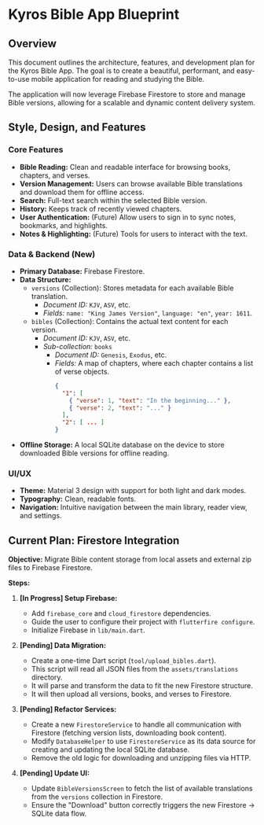 # Kyros Bible App Blueprint

## Overview

This document outlines the architecture, features, and development plan for the Kyros Bible App. The goal is to create a beautiful, performant, and easy-to-use mobile application for reading and studying the Bible.

The application will now leverage Firebase Firestore to store and manage Bible versions, allowing for a scalable and dynamic content delivery system.

## Style, Design, and Features

### Core Features
*   **Bible Reading:** Clean and readable interface for browsing books, chapters, and verses.
*   **Version Management:** Users can browse available Bible translations and download them for offline access.
*   **Search:** Full-text search within the selected Bible version.
*   **History:** Keeps track of recently viewed chapters.
*   **User Authentication:** (Future) Allow users to sign in to sync notes, bookmarks, and highlights.
*   **Notes & Highlighting:** (Future) Tools for users to interact with the text.

### Data & Backend (New)
*   **Primary Database:** Firebase Firestore.
*   **Data Structure:**
    *   `versions` (Collection): Stores metadata for each available Bible translation.
        *   *Document ID:* `KJV`, `ASV`, etc.
        *   *Fields:* `name: "King James Version"`, `language: "en"`, `year: 1611`.
    *   `bibles` (Collection): Contains the actual text content for each version.
        *   *Document ID:* `KJV`, `ASV`, etc.
        *   *Sub-collection:* `books`
            *   *Document ID:* `Genesis`, `Exodus`, etc.
            *   *Fields:* A map of chapters, where each chapter contains a list of verse objects.
                ```json
                {
                  "1": [
                    { "verse": 1, "text": "In the beginning..." },
                    { "verse": 2, "text": "..." }
                  ],
                  "2": [ ... ]
                }
                ```
*   **Offline Storage:** A local SQLite database on the device to store downloaded Bible versions for offline reading.

### UI/UX
*   **Theme:** Material 3 design with support for both light and dark modes.
*   **Typography:** Clean, readable fonts.
*   **Navigation:** Intuitive navigation between the main library, reader view, and settings.

## Current Plan: Firestore Integration

**Objective:** Migrate Bible content storage from local assets and external zip files to Firebase Firestore.

**Steps:**

1.  **[In Progress] Setup Firebase:**
    *   Add `firebase_core` and `cloud_firestore` dependencies.
    *   Guide the user to configure their project with `flutterfire configure`.
    *   Initialize Firebase in `lib/main.dart`.

2.  **[Pending] Data Migration:**
    *   Create a one-time Dart script (`tool/upload_bibles.dart`).
    *   This script will read all JSON files from the `assets/translations` directory.
    *   It will parse and transform the data to fit the new Firestore structure.
    *   It will then upload all versions, books, and verses to Firestore.

3.  **[Pending] Refactor Services:**
    *   Create a new `FirestoreService` to handle all communication with Firestore (fetching version lists, downloading book content).
    *   Modify `DatabaseHelper` to use `FirestoreService` as its data source for creating and updating the local SQLite database.
    *   Remove the old logic for downloading and unzipping files via HTTP.

4.  **[Pending] Update UI:**
    *   Update `BibleVersionsScreen` to fetch the list of available translations from the `versions` collection in Firestore.
    *   Ensure the "Download" button correctly triggers the new Firestore -> SQLite data flow.
